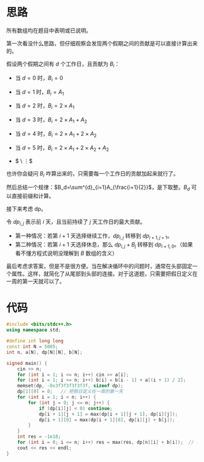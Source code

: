 # 思路
所有数组均在题目中表明或已说明。

第一次看没什么思路，但仔细观察会发现两个假期之间的贡献是可以直接计算出来的。

假设两个假期之间有 $d$ 个工作日，且贡献为 $B_i$：

* 当 $d=0$ 时，$B_i=0$
* 当 $d=1$ 时，$B_i=A_1$
* 当 $d=2$ 时，$B_i=2\times A_1$
* 当 $d=3$ 时，$B_i=2\times A_1+A_2$
* 当 $d=4$ 时，$B_i=2\times A_1+2\times A_2$
* 当 $d=5$ 时，$B_i=2\times A_1+2\times A_2+A_2$

* $ \ ⋮$

也许你会疑问 $B_i$ 咋算出来的，只需要每一个工作日的贡献加起来就行了。

然后总结一个规律：$B_d=\sum^{d}_{i=1}A_{\frac{i+1}{2}}$，是下取整。$B_d$ 可以直接前缀和计算。

接下来考虑 dp。

令 $dp_{i,j}$ 表示前 $i$ 天，且当前持续了 $j$ 天工作日的最大贡献。

* 第一种情况：若第 $i+1$ 天选择继续工作，$dp_{i,j}$ 转移到 $dp_{i+1,j+1}$。
* 第二种情况：若第 $i+1$ 天选择休息，那么 $dp_{i,j}+B_j$ 转移到 $dp_{i+1,0}$。（如果看不懂方程式说明没理解到 $B$ 数组的含义）

最后考虑求答案，但是不是很方便。当在解决循环中的问题时，通常在头部固定一个属性。这样，就简化了从尾部到头部的连接。对于这道题，只需要把假日定义在一周的第一天就可以了。

# 代码
```c++
#include <bits/stdc++.h>
using namespace std;

#define int long long
const int N = 5005;
int n, a[N], dp[N][N], b[N];

signed main() {
    cin >> n;
    for (int i = 1; i <= n; i++) cin >> a[i];
    for (int i = 1; i <= n; i++) b[i] = b[i - 1] + a[(i + 1) / 2];
    memset(dp, -0x3f3f3f3f3f3f, sizeof dp);
    dp[1][0] = 0;   // 把假日定义在一周的第一天
    for (int i = 1; i < n; i++) {
        for (int j = 0; j <= n; j++) {
            if (dp[i][j] < 0) continue;
            dp[i + 1][j + 1] = max(dp[i + 1][j + 1], dp[i][j]);
            dp[i + 1][0] = max(dp[i + 1][0], dp[i][j] + b[j]);
        }
    }
    int res = -1e18;
    for (int i = 0; i <= n; i++) res = max(res, dp[n][i] + b[i]);  // 往头部连接
    cout << res << endl;
}
```